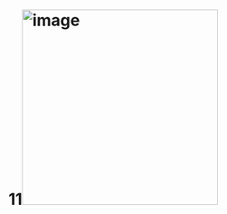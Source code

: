 # 11<img width="346" height="346" alt="image" src="https://github.com/user-attachments/assets/8296de0f-bbec-476a-88c3-fb4a460430ba" />
